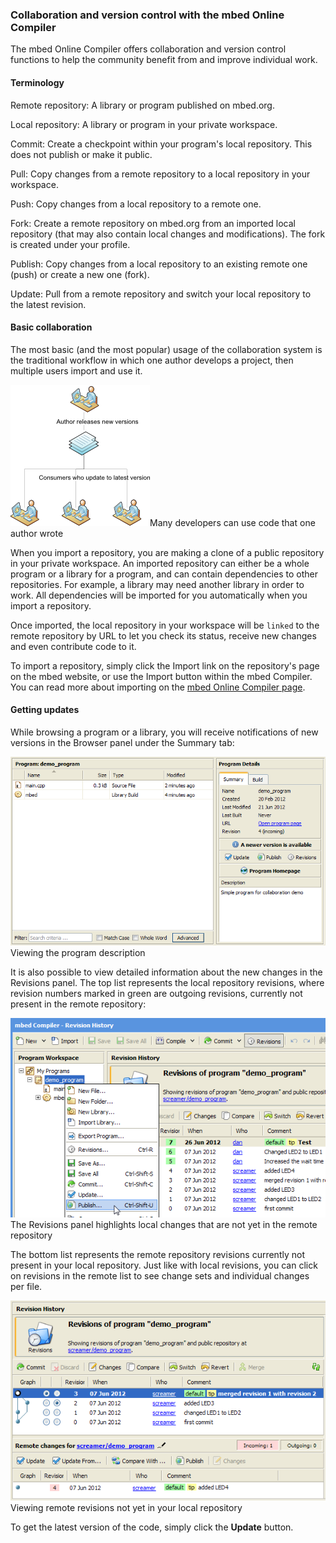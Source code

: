 ### Collaboration and version control with the mbed Online Compiler

The mbed Online Compiler offers collaboration and version control functions to help the community benefit from and improve individual work.

#### Terminology

Remote repository:	A library or program published on mbed.org.

Local repository:	A library or program in your private workspace.

Commit:	Create a checkpoint within your program's local repository. This does not publish or make it public.

Pull:	Copy changes from a remote repository to a local repository in your workspace.

Push:	Copy changes from a local repository to a remote one.

Fork:	Create a remote repository on mbed.org from an imported local repository (that may also contain local changes and modifications). The fork is created under your profile.

Publish:	Copy changes from a local repository to an existing remote one (push) or create a new one (fork).

Update:	Pull from a remote repository and switch your local repository to the latest revision.

#### Basic collaboration

The most basic (and the most popular) usage of the collaboration system is the traditional workflow in which one author develops a project, then multiple users import and use it.

<span class="images">![](images/basic_collab.png)<span>Many developers can use code that one author wrote</span></span>

When you import a repository, you are making a clone of a public repository in your private workspace. An imported repository can either be a whole program or a library for a program, and can contain dependencies to other repositories. For example, a library may need another library in order to work. All dependencies will be imported for you automatically when you import a repository.

Once imported, the local repository in your workspace will be `linked` to the remote repository by URL to let you check its status, receive new changes and even contribute code to it.

To import a repository, simply click the Import link on the repository's page on the mbed website, or use the Import button within the mbed Compiler. You can read more about importing on the [mbed Online Compiler page](../dev_tools/online_comp.md).

#### Getting updates

While browsing a program or a library, you will receive notifications of new versions in the Browser panel under the Summary tab:

<span class="images">![](images/updates.png)<span>Viewing the program description</span></span>

It is also possible to view detailed information about the new changes in the Revisions panel. The top list represents the local repository revisions, where revision numbers marked in green are outgoing revisions, currently not present in the remote repository:

<span class="images">![](images/green_revisions.png)<span>The Revisions panel highlights local changes that are not yet in the remote repository</span></span>

The bottom list represents the remote repository revisions currently not present in your local repository. Just like with local revisions, you can click on revisions in the remote list to see change sets and individual changes per file.

<span class="images">![](images/incoming_revisions.png)<span>Viewing remote revisions not yet in your local repository</span></span>

To get the latest version of the code, simply click the **Update** button.

